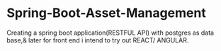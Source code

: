 # Spring-Boot-Asset-Management
Creating a spring boot application(RESTFUL API) with postgres as data base,&amp; later for front end i intend to try out REACT/ ANGULAR.
